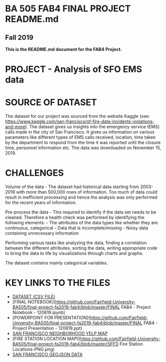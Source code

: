 # BA 505 FAB4 FINAL PROJECT README.md 
## Fall 2019
__This is the README.md document for the FAB4 Project.__

# PROJECT - Analysis of SFO EMS data

# SOURCE OF DATASET

The dataset for our project was sourced from the website Kaggle (see: https://www.kaggle.com/san-francisco/sf-fire-data-incidents-violations-and-more). The dataset gives us insights into the emergency service (EMS) calls made in the city of San Francisco. It gives us information on various parameters like different types of EMS calls received, location, time taken by the department to respond from the time it was reported until the closure time, personnel information etc. The data was downloaded on November 15, 2019.

# CHALLENGES

Volume of the data - The dataset had historical data starting from 2003-2019 with more than 500,000 rows of information. Too much of data could result in inefficient processing and hence the analysis was only performed for the recent years of information.

Pre-process the data - This required to identify if the data set needs to be cleaned. Therefore a health check was performed by identifying the following elements:
    - The attributes of the data types like whether they are continuous, categorical
    - Data that is incomplete/missing
    - Noisy data containing unnecessary information
    
Performing various tasks like analyzing the data, finding a correlation between the different attributes, sorting the data, writing appropriate code to bring the data to life by visualizations through charts and graphs.

The dataset contains mainly categorical variables.

# KEY LINKS TO THE FILES

* [DATASET (CSV FILE)](https://github.com/Fairfield-University-BA505/final-project-fa2019-fab4/blob/master/SFO_EMS_FINAL_120619.csv)
* [FINAL NOTEBOOK](https://github.com/Fairfield-University-BA505/final-project-fa2019-fab4/blob/master/FINAL FAB4 - Project Notebook - 120819.ipynb)
* [POWERPOINT FOR PRESENTATION](https://github.com/Fairfield-University-BA505/final-project-fa2019-fab4/blob/master/FINAL FAB4 - Project Presentation - 120819.ppt)
* [SAN FRANCISCO NEIGHBORHOOD YELP MAP](https://github.com/Fairfield-University-BA505/final-project-fa2019-fab4/blob/master/sf_yelp_map.png)
* [FIRE STATION LOCATION MAP](https://github.com/Fairfield-University-BA505/final-project-fa2019-fab4/blob/master/SFFD Fire Station Locations-PNG.png)
* [SAN FRANCISCO GEOJSON DATA](https://github.com/Fairfield-University-BA505/final-project-fa2019-fab4/blob/master/san-francisco.geojson)
